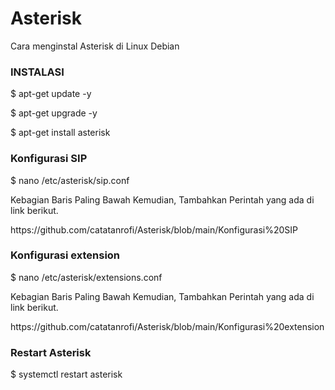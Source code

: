 # Asterisk
Cara menginstal Asterisk di Linux Debian

<h3>INSTALASI</h3>
<p>$ apt-get update -y</p>
<p>$ apt-get upgrade -y</p>
<p>$ apt-get install asterisk</p>
<h3>Konfigurasi SIP</h3>
<p>$ nano /etc/asterisk/sip.conf</p>
<p>Kebagian Baris Paling Bawah Kemudian, Tambahkan Perintah yang ada di link berikut.</p>
<p>https://github.com/catatanrofi/Asterisk/blob/main/Konfigurasi%20SIP</p>
<h3>Konfigurasi extension</h3>
<p>$ nano /etc/asterisk/extensions.conf</p>
<p>Kebagian Baris Paling Bawah Kemudian, Tambahkan Perintah yang ada di link berikut.</p>
<p>https://github.com/catatanrofi/Asterisk/blob/main/Konfigurasi%20extension</p>
<h3>Restart Asterisk</h3>
<p>$ systemctl restart asterisk</p>

